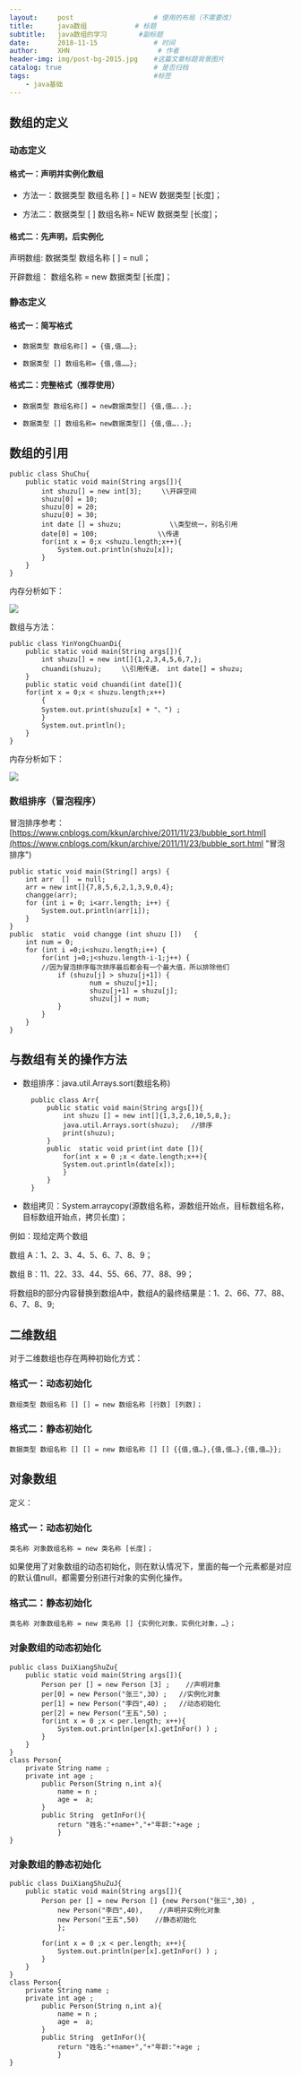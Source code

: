 ```yaml
---
layout:     post                    # 使用的布局（不需要改）
title:      java数组            # 标题 
subtitle:   java数组的学习        #副标题
date:       2018-11-15              # 时间
author:     XHN                      # 作者
header-img: img/post-bg-2015.jpg    #这篇文章标题背景图片
catalog: true                       # 是否归档
tags:                               #标签
    - java基础
---
```



## 数组的定义 ##

### 动态定义 ###
#### 格式一：声明并实例化数组 ####



- 方法一：数据类型 数组名称 [ ] = NEW 数据类型 [长度]；



- 方法二：数据类型 [ ] 数组名称= NEW 数据类型 [长度]；

#### 格式二：先声明，后实例化 ####

声明数组:	数据类型 数组名称 [ ] = null；

开辟数组：	数组名称 = new 数据类型 [长度]；


### 静态定义 ###
#### 格式一：简写格式 ####



- `数据类型 数组名称[] = {值,值……};`


- `数据类型 [] 数组名称= {值,值……};`

#### 格式二：完整格式（推荐使用） ####



- `数据类型 数组名称[] = new数据类型[] {值,值…..};`



- `数据类型 [] 数组名称= new数据类型[] {值,值…..};`


## 数组的引用 ##

 
	public class ShuChu{
		public static void main(String args[]){
			int shuzu[] = new int[3];     \\开辟空间
	        shuzu[0] = 10;
	        shuzu[0] = 20;
	        shuzu[0] = 30;
	        int date [] = shuzu;            \\类型统一，别名引用
	        date[0] = 100;               \\传递
			for(int x = 0;x <shuzu.length;x++){
				System.out.println(shuzu[x]);
			}
		}
	}


内存分析如下：

![](https://i.imgur.com/IBykvpc.png)




数组与方法：

	public class YinYongChuanDi{
		public static void main(String args[]){
			int shuzu[] = new int[]{1,2,3,4,5,6,7,};
			chuandi(shuzu);     \\引用传递， int date[] = shuzu;
		}
		public static void chuandi(int date[]){
		for(int x = 0;x < shuzu.length;x++)
			{
			System.out.print(shuzu[x] + "、") ;
			}
			System.out.println();
		}
	}


内存分析如下：

![](https://i.imgur.com/eqNC2Bk.png)


### 数组排序（冒泡程序） ###

冒泡排序参考： [https://www.cnblogs.com/kkun/archive/2011/11/23/bubble_sort.html](https://www.cnblogs.com/kkun/archive/2011/11/23/bubble_sort.html "冒泡排序")

    public static void main(String[] args) {
        int arr  []  = null;
        arr = new int[]{7,8,5,6,2,1,3,9,0,4};
        changge(arr);
        for (int i = 0; i<arr.length; i++) {
            System.out.println(arr[i]);
        }
    }
    public  static  void changge (int shuzu [])   {
        int num = 0;
        for (int i =0;i<shuzu.length;i++) {
            for(int j=0;j<shuzu.length-i-1;j++) {  
			//因为冒泡排序每次排序最后都会有一个最大值，所以排除他们
                if (shuzu[j] > shuzu[j+1]) {
                        num = shuzu[j+1];
                        shuzu[j+1] = shuzu[j];
                        shuzu[j] = num;
                }
            }
        }
    }
 


## 与数组有关的操作方法 ##



- 数组排序：java.util.Arrays.sort(数组名称)


		public class Arr{
			public static void main(String args[]){
				int shuzu [] = new int[]{1,3,2,6,10,5,8,};
				java.util.Arrays.sort(shuzu);   //排序
				print(shuzu);
			}
			public  static void print(int date []){
				for(int x = 0 ;x < date.length;x++){
				System.out.println(date[x]);
				}
			}
		}


- 数组拷贝：System.arraycopy(源数组名称，源数组开始点，目标数组名称，目标数组开始点，拷贝长度)； 



例如：现给定两个数组

数组 A：1、2、3、4、5、6、7、8、9；

数组 B：11、22、33、44、55、66、77、88、99；

将数组B的部分内容替换到数组A中，数组A的最终结果是：1、2、66、77、88、6、7、8、9;


## 二维数组 ##

对于二维数组也存在两种初始化方式：

### 格式一：动态初始化 ###

    数组类型 数组名称 [] [] = new 数组名称 [行数] [列数]；

### 格式二：静态初始化 ###

    数据类型 数组名称 [] [] = new 数组名称 [] [] {{值,值…},{值,值…},{值,值…}};


## 对象数组 ##

定义：

### 格式一：动态初始化 ###
    类名称 对象数组名称 = new 类名称 [长度]；

如果使用了对象数组的动态初始化，则在默认情况下，里面的每一个元素都是对应的默认值null，都需要分别进行对象的实例化操作。


### 格式二：静态初始化 ###

    类名称 对象数组名称 = new 类名称 [] {实例化对象，实例化对象，…}；



### 对象数组的动态初始化 ###

	public class DuiXiangShuZu{
		public static void main(String args[]){
			Person per [] = new Person [3] ;    //声明对象
			per[0] = new Person("张三",30) ;   //实例化对象
			per[1] = new Person("李四",40) ;   //动态初始化
			per[2] = new Person("王五",50) ;
			for(int x = 0 ;x < per.length; x++){
				System.out.println(per[x].getInFor() ) ;
			}
		}
	}
	class Person{
		private String name ;
		private int age ;
			public Person(String n,int a){
				name = n ;
				age =  a;
			}
			public String  getInFor(){
				return "姓名:"+name+","+"年龄:"+age ;
				}
	}


### 对象数组的静态初始化 ###

	public class DuiXiangShuZuJ{
		public static void main(String args[]){
			Person per [] = new Person [] {new Person("张三",30) ,
				new Person("李四",40),    //声明并实例化对象
				new Person("王五",50)    //静态初始化
				};
	
			for(int x = 0 ;x < per.length; x++){
				System.out.println(per[x].getInFor() ) ;
			}
		}
	}
	class Person{
		private String name ;
		private int age ;
			public Person(String n,int a){
				name = n ;
				age =  a;
			}
			public String  getInFor(){
				return "姓名:"+name+","+"年龄:"+age ;
				}
	}
